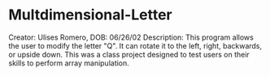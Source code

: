 # Multdimensional-Letter
Creator: Ulises Romero, DOB: 06/26/02
Description: This program allows the user to modify the letter "Q". It can rotate it to the left, right, backwards, or upside down.
This was a class project designed to test users on their skills to perform array manipulation.